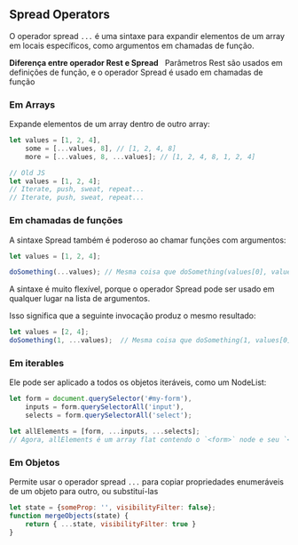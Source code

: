 ## Spread Operators
O operador spread `...` é uma sintaxe para expandir elementos de um array em locais específicos, como argumentos em chamadas de função.

**Diferença entre operador Rest e Spread**
 
Parâmetros Rest são usados em definições de função, e o operador Spread é usado em chamadas de função

### Em Arrays
Expande elementos de um array dentro de outro array:

```js
let values = [1, 2, 4],
	some = [...values, 8], // [1, 2, 4, 8]
	more = [...values, 8, ...values]; // [1, 2, 4, 8, 1, 2, 4]

// Old JS
let values = [1, 2, 4];
// Iterate, push, sweat, repeat...
// Iterate, push, sweat, repeat...
```

### Em chamadas de funções
A sintaxe Spread também é poderoso ao chamar funções com argumentos:

```js
let values = [1, 2, 4];

doSomething(...values); // Mesma coisa que doSomething(values[0], values[1], values[2])
```

A sintaxe é muito flexível, porque o operador Spread pode ser usado em qualquer lugar na lista de argumentos.

Isso significa que a seguinte invocação produz o mesmo resultado:

```js
let values = [2, 4];
doSomething(1, ...values);  // Mesma coisa que doSomething(1, values[0], values[1])
```

### Em iterables 
Ele pode ser aplicado a todos os objetos iteráveis, como um NodeList:
```js
let form = document.querySelector('#my-form'),
	inputs = form.querySelectorAll('input'),
	selects = form.querySelectorAll('select');

let allElements = [form, ...inputs, ...selects];
// Agora, allElements é um array flat contendo o `<form>` node e seu `<input \>` e `<select>` child nodes.
```

### Em Objetos
Permite usar o operador spread `...` para copiar propriedades enumeráveis de um objeto para outro, ou substituí-las

```js
let state = {someProp: '', visibilityFilter: false};
function mergeObjects(state) {
	return { ...state, visibilityFilter: true }
}
```
